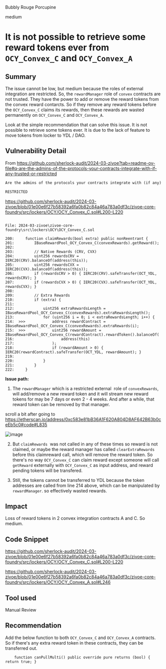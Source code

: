 Bubbly Rouge Porcupine

medium

# It is not possible to retrieve some reward tokens ever from `OCY_Convex_C` and `OCY_Convex_A`

## Summary
The issue cannot be low, but medium because the roles of external integration are restricted. So, the `rewardManager` role of `convex` contracts are not trusted. They have the power to add or remove the reward tokens from the convex reward contarcts. So if they remove any reward tokens before the `OCY_Convex_C` claims its rewards, then these rewards are wasted permanently on `OCY_Convex_C` and `OCY_Convex_A`.

Look at the simple recommendation that can solve this issue.
It is not possible to retrieve some tokens ever. It is due to the lack of feature to move tokens from locker to YDL / DAO.

## Vulnerability Detail

From https://github.com/sherlock-audit/2024-03-zivoe?tab=readme-ov-file#q-are-the-admins-of-the-protocols-your-contracts-integrate-with-if-any-trusted-or-restricted

```md
Are the admins of the protocols your contracts integrate with (if any) TRUSTED or RESTRICTED?

RESTRICTED
```

https://github.com/sherlock-audit/2024-03-zivoe/blob/01e00e6f27b58392a6fa0b82c84a46a783a0df3c/zivoe-core-foundry/src/lockers/OCY/OCY_Convex_C.sol#L200-L220

```solidity

File: 2024-03-zivoe\zivoe-core-foundry\src\lockers\OCY\OCY_Convex_C.sol

200:     function claimRewards(bool extra) public nonReentrant {
201:         IBaseRewardPool_OCY_Convex_C(convexRewards).getReward();
202:
203:         // Native Rewards (CRV, CVX)
204:         uint256 rewardsCRV = IERC20(CRV).balanceOf(address(this));
205:         uint256 rewardsCVX = IERC20(CVX).balanceOf(address(this));
206:         if (rewardsCRV > 0) { IERC20(CRV).safeTransfer(OCT_YDL, rewardsCRV); }
207:         if (rewardsCVX > 0) { IERC20(CVX).safeTransfer(OCT_YDL, rewardsCVX); }
208:
209:         // Extra Rewards
210:         if (extra) {
211:            
212:             uint256 extraRewardsLength = IBaseRewardPool_OCY_Convex_C(convexRewards).extraRewardsLength();
213:             for (uint256 i = 0; i < extraRewardsLength; i++) {
214:  >>>            address rewardContract = IBaseRewardPool_OCY_Convex_C(convexRewards).extraRewards(i);
215:  >>>            uint256 rewardAmount = IBaseRewardPool_OCY_Convex_C(rewardContract).rewardToken().balanceOf(
216:                     address(this)
217:                 );
218:                 if (rewardAmount > 0) { IERC20(rewardContract).safeTransfer(OCT_YDL, rewardAmount); }
219:                
220:             }
221:         }
222:     }

```


**Issue path:**

1. The `rewardManager` which is a restricted external  role of `convexRewards`, will add/remove a new reward token and it will stream new reward tokens for may be 7 days or even 2 - 4 weeks. And after a while, that reward token can be removed by that manager.

scroll a bit after going to https://etherscan.io/address/0xc583e81bB36A1F620A804D8AF642B63b0ceEb5c0#code#L835

![image](https://github.com/sherlock-audit/2024-03-zivoe-ironsidesec/assets/162350329/ba1353dd-a7ac-4bd7-a084-8e4f5223d645)



2. But `claimRewards`  was not called in any of these times so reward is not claimed, or maybe the reward manager has called `clearExtraRewards` before this claimreward call, which will remove the reward token. So there's no way `OCY_Convex_C` can claim reward except someone will call `getReward` externally with `OCY_Convex_C` as input address, and reward pending tokens will be transfered.

3. Still, the tokens cannot be transferred to YDL because the token addresses are called from line 214 above, which can be manipulated by `rewardManager`. so effectively wasted rewards.


## Impact
Loss of reward tokens in 2 convex integration contracts A and C. So medium.

## Code Snippet
https://github.com/sherlock-audit/2024-03-zivoe/blob/01e00e6f27b58392a6fa0b82c84a46a783a0df3c/zivoe-core-foundry/src/lockers/OCY/OCY_Convex_C.sol#L200-L220

https://github.com/sherlock-audit/2024-03-zivoe/blob/01e00e6f27b58392a6fa0b82c84a46a783a0df3c/zivoe-core-foundry/src/lockers/OCY/OCY_Convex_A.sol#L246

## Tool used

Manual Review

## Recommendation

Add the below function to both `OCY_Convex_C` and `OCY_Convex_A` contracts. So if there's any extra reward token in these contracts, they can be transferred out.

```solidity
    function canPullMulti() public override pure returns (bool) { return true; }

```

   